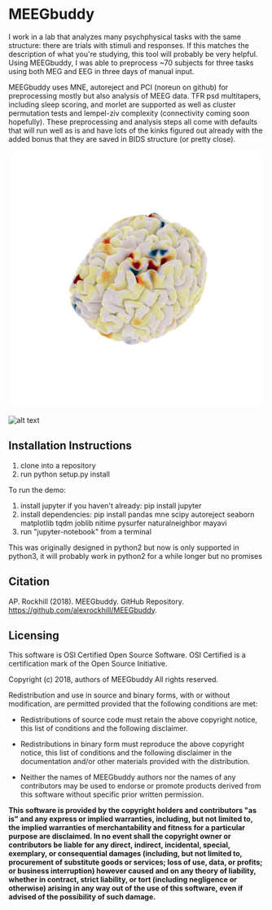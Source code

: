 # MEEGbuddy

I work in a lab that analyzes many psychphysical tasks with the same structure: there are trials with stimuli and responses. If this matches the description of what you're studying, this tool will probably be very helpful. Using MEEGbuddy, I was able to preprocess ~70 subjects for three tasks using both MEG and EEG in three days of manual input.

MEEGbuddy uses MNE, autoreject and PCI (noreun on github) for preprocessing mostly but also analysis of MEEG data. TFR psd multitapers, including sleep scoring, and morlet are supported as well as cluster permutation tests and lempel-ziv complexity (connectivity coming soon hopefully). These preprocessing and analysis steps all come with defaults that will run well as is and have lots of the kinks figured out already with the added bonus that they are saved in BIDS structure (or pretty close).

![alt text](https://raw.githubusercontent.com/alexrockhill/MEEGbuddy/master/MEEGbuddyDemo/data/plots/Demo/source_bootstrap.jpeg)

![alt text](https://raw.githubusercontent.com/alexrockhill/MEEGbuddy/master/MEEGbuddyDemo/data/plots/Demo/Demo_Demo_eeg_meg_Response_RewardType_High_ar_both_lat_med_cau_dor_ven_fro_par-source_plot.gif)

## Installation Instructions
1. clone into a repository
2. run python setup.py install

To run the demo:
1. install jupyter if you haven't already: pip install jupyter
2. install dependencies: pip install pandas mne scipy autoreject seaborn matplotlib tqdm joblib nitime pysurfer naturalneighbor mayavi
3. run "jupyter-notebook" from a terminal

This was originally designed in python2 but now is only supported in python3, it will probably work in python2 for a while longer but no promises

## Citation 
AP. Rockhill (2018). MEEGbuddy. GitHub Repository. https://github.com/alexrockhill/MEEGbuddy.

## Licensing
This software is OSI Certified Open Source Software.
OSI Certified is a certification mark of the Open Source Initiative.

Copyright (c) 2018, authors of MEEGbuddy
All rights reserved.

Redistribution and use in source and binary forms, with or without
modification, are permitted provided that the following conditions are met:

* Redistributions of source code must retain the above copyright notice,
  this list of conditions and the following disclaimer.

* Redistributions in binary form must reproduce the above copyright notice,
  this list of conditions and the following disclaimer in the documentation
  and/or other materials provided with the distribution.

* Neither the names of MEEGbuddy authors nor the names of any
  contributors may be used to endorse or promote products derived from
  this software without specific prior written permission.

**This software is provided by the copyright holders and contributors
"as is" and any express or implied warranties, including, but not
limited to, the implied warranties of merchantability and fitness for
a particular purpose are disclaimed. In no event shall the copyright
owner or contributors be liable for any direct, indirect, incidental,
special, exemplary, or consequential damages (including, but not
limited to, procurement of substitute goods or services; loss of use,
data, or profits; or business interruption) however caused and on any
theory of liability, whether in contract, strict liability, or tort
(including negligence or otherwise) arising in any way out of the use
of this software, even if advised of the possibility of such
damage.**
